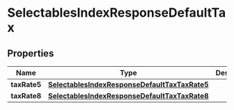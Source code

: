 

# SelectablesIndexResponseDefaultTax


## Properties

Name | Type | Description | Notes
------------ | ------------- | ------------- | -------------
**taxRate5** | [**SelectablesIndexResponseDefaultTaxTaxRate5**](SelectablesIndexResponseDefaultTaxTaxRate5.md) |  |  [optional]
**taxRate8** | [**SelectablesIndexResponseDefaultTaxTaxRate8**](SelectablesIndexResponseDefaultTaxTaxRate8.md) |  |  [optional]



